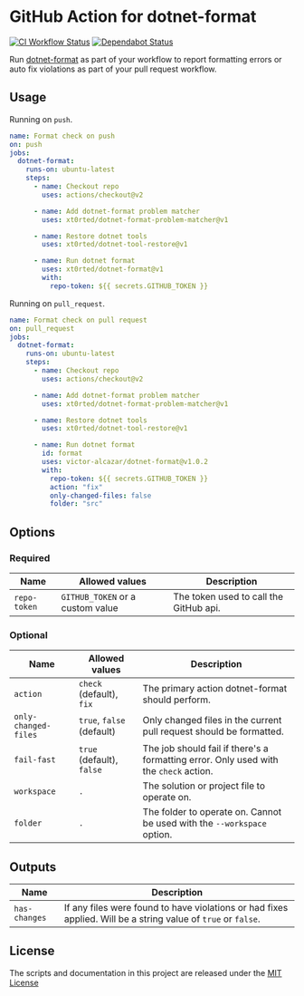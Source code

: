 # GitHub Action for dotnet-format

[![CI Workflow Status](https://github.com/xt0rted/dotnet-format/workflows/CI/badge.svg)](https://github.com/xt0rted/dotnet-format/actions?query=workflow%3ACI)
[![Dependabot Status](https://api.dependabot.com/badges/status?host=github&repo=xt0rted/dotnet-format)](https://dependabot.com)

Run [dotnet-format](https://github.com/dotnet/format) as part of your workflow to report formatting errors or auto fix violations as part of your pull request workflow.

## Usage

Running on `push`.

```yml
name: Format check on push
on: push
jobs:
  dotnet-format:
    runs-on: ubuntu-latest
    steps:
      - name: Checkout repo
        uses: actions/checkout@v2

      - name: Add dotnet-format problem matcher
        uses: xt0rted/dotnet-format-problem-matcher@v1

      - name: Restore dotnet tools
        uses: xt0rted/dotnet-tool-restore@v1

      - name: Run dotnet format
        uses: xt0rted/dotnet-format@v1
        with:
          repo-token: ${{ secrets.GITHUB_TOKEN }}
```

Running on `pull_request`.

```yml
name: Format check on pull request
on: pull_request
jobs:
  dotnet-format:
    runs-on: ubuntu-latest
    steps:
      - name: Checkout repo
        uses: actions/checkout@v2

      - name: Add dotnet-format problem matcher
        uses: xt0rted/dotnet-format-problem-matcher@v1

      - name: Restore dotnet tools
        uses: xt0rted/dotnet-tool-restore@v1

      - name: Run dotnet format
        id: format
        uses: victor-alcazar/dotnet-format@v1.0.2
        with:
          repo-token: ${{ secrets.GITHUB_TOKEN }}
          action: "fix"
          only-changed-files: false
          folder: "src"

```

## Options

### Required

Name | Allowed values | Description
-- | -- | --
`repo-token` | `GITHUB_TOKEN` or a custom value | The token used to call the GitHub api.

### Optional

Name | Allowed values | Description
-- | -- | --
`action` | `check` (default), `fix` | The primary action dotnet-format should perform.
`only-changed-files` | `true`, `false` (default) | Only changed files in the current pull request should be formatted.
`fail-fast` | `true` (default), `false` | The job should fail if there's a formatting error. Only used with the `check` action.
`workspace` | `.` | The solution or project file to operate on.
`folder` | `.` | The folder to operate on. Cannot be used with the `--workspace` option.

## Outputs

Name | Description
-- | --
`has-changes` | If any files were found to have violations or had fixes applied. Will be a string value of `true` or `false`.

## License

The scripts and documentation in this project are released under the [MIT License](LICENSE)
